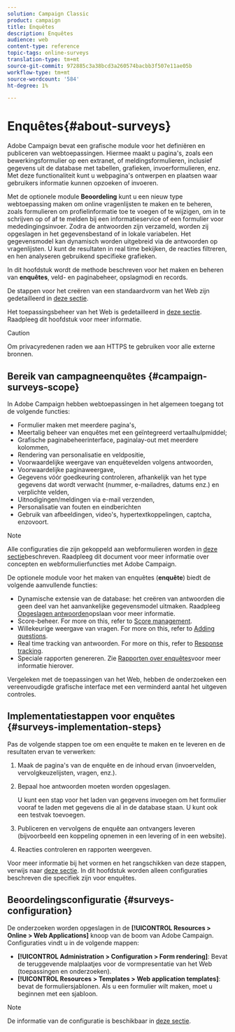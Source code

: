 ```yaml
---
solution: Campaign Classic
product: campaign
title: Enquêtes
description: Enquêtes
audience: web
content-type: reference
topic-tags: online-surveys
translation-type: tm+mt
source-git-commit: 972885c3a38bcd3a260574bacbb3f507e11ae05b
workflow-type: tm+mt
source-wordcount: '584'
ht-degree: 1%

---
```



# Enquêtes{#about-surveys}

Adobe Campaign bevat een grafische module voor het definiëren en publiceren van webtoepassingen. Hiermee maakt u pagina&#39;s, zoals een bewerkingsformulier op een extranet, of meldingsformulieren, inclusief gegevens uit de database met tabellen, grafieken, invoerformulieren, enz. Met deze functionaliteit kunt u webpagina&#39;s ontwerpen en plaatsen waar gebruikers informatie kunnen opzoeken of invoeren.

Met de optionele module **Beoordeling** kunt u een nieuw type webtoepassing maken om online vragenlijsten te maken en te beheren, zoals formulieren om profielinformatie toe te voegen of te wijzigen, om in te schrijven op of af te melden bij een informatieservice of een formulier voor mededingingsinvoer. Zodra de antwoorden zijn verzameld, worden zij opgeslagen in het gegevensbestand of in lokale variabelen. Het gegevensmodel kan dynamisch worden uitgebreid via de antwoorden op vragenlijsten. U kunt de resultaten in real time bekijken, de reacties filtreren, en hen analyseren gebruikend specifieke grafieken.

In dit hoofdstuk wordt de methode beschreven voor het maken en beheren van **enquêtes**, veld- en paginabeheer, opslagmodi en records.

De stappen voor het creëren van een standaardvorm van het Web zijn gedetailleerd in [deze sectie](../../web/using/about-web-forms.md).

Het toepassingsbeheer van het Web is gedetailleerd in [deze sectie](../../web/using/about-web-applications.md). Raadpleeg dit hoofdstuk voor meer informatie.

>[!CAUTION]
>
>Om privacyredenen raden we aan HTTPS te gebruiken voor alle externe bronnen.

## Bereik van campagneenquêtes {#campaign-surveys-scope}

In Adobe Campaign hebben webtoepassingen in het algemeen toegang tot de volgende functies:

* Formulier maken met meerdere pagina&#39;s,
* Meertalig beheer van enquêtes met een geïntegreerd vertaalhulpmiddel;
* Grafische paginabeheerinterface, paginalay-out met meerdere kolommen,
* Rendering van personalisatie en veldpositie,
* Voorwaardelijke weergave van enquêtevelden volgens antwoorden,
* Voorwaardelijke paginaweergave,
* Gegevens vóór goedkeuring controleren, afhankelijk van het type gegevens dat wordt verwacht (nummer, e-mailadres, datums enz.) en verplichte velden,
* Uitnodigingen/meldingen via e-mail verzenden,
* Personalisatie van fouten en eindberichten
* Gebruik van afbeeldingen, video&#39;s, hypertextkoppelingen, captcha, enzovoort.

>[!NOTE]
>
>Alle configuraties die zijn gekoppeld aan webformulieren worden in [deze sectie](../../web/using/about-web-forms.md)beschreven. Raadpleeg dit document voor meer informatie over concepten en webformulierfuncties met Adobe Campaign.

De optionele module voor het maken van enquêtes (**enquête**) biedt de volgende aanvullende functies:

* Dynamische extensie van de database: het creëren van antwoorden die geen deel van het aanvankelijke gegevensmodel uitmaken. Raadpleeg [Opgeslagen antwoorden](../../web/using/managing-answers.md#storing-collected-answers)opslaan voor meer informatie.
* Score-beheer. For more on this, refer to [Score management](../../web/using/managing-answers.md#score-management).
* Willekeurige weergave van vragen. For more on this, refer to [Adding questions](../../web/using/building-a-survey.md#adding-questions).
* Real time tracking van antwoorden. For more on this, refer to [Response tracking](../../web/using/publish--track-and-use-collected-data.md#response-tracking).
* Speciale rapporten genereren. Zie [Rapporten over enquêtes](../../web/using/publish--track-and-use-collected-data.md#reports-on-surveys)voor meer informatie hierover.

Vergeleken met de toepassingen van het Web, hebben de onderzoeken een vereenvoudigde grafische interface met een verminderd aantal het uitgeven controles.

## Implementatiestappen voor enquêtes {#surveys-implementation-steps}

Pas de volgende stappen toe om een enquête te maken en te leveren en de resultaten ervan te verwerken:

1. Maak de pagina&#39;s van de enquête en de inhoud ervan (invoervelden, vervolgkeuzelijsten, vragen, enz.).
1. Bepaal hoe antwoorden moeten worden opgeslagen.

   U kunt een stap voor het laden van gegevens invoegen om het formulier vooraf te laden met gegevens die al in de database staan. U kunt ook een testvak toevoegen.

1. Publiceren en vervolgens de enquête aan ontvangers leveren (bijvoorbeeld een koppeling opnemen in een levering of in een website).
1. Reacties controleren en rapporten weergeven.

Voor meer informatie bij het vormen en het rangschikken van deze stappen, verwijs naar [deze sectie](../../web/using/about-web-forms.md). In dit hoofdstuk worden alleen configuraties beschreven die specifiek zijn voor enquêtes.

## Beoordelingsconfiguratie {#surveys-configuration}

De onderzoeken worden opgeslagen in de **[!UICONTROL Resources > Online > Web Applications]** knoop van de boom van Adobe Campaign. Configuraties vindt u in de volgende mappen:

* **[!UICONTROL Administration > Configuration > Form rendering]**: Bevat de teruggevende malplaatjes voor de vormpresentatie van het Web (toepassingen en onderzoeken).
* **[!UICONTROL Resources > Templates > Web application templates]**: bevat de formuliersjablonen. Als u een formulier wilt maken, moet u beginnen met een sjabloon.

>[!NOTE]
>
>De informatie van de configuratie is beschikbaar in [deze sectie](../../web/using/about-web-forms.md).

